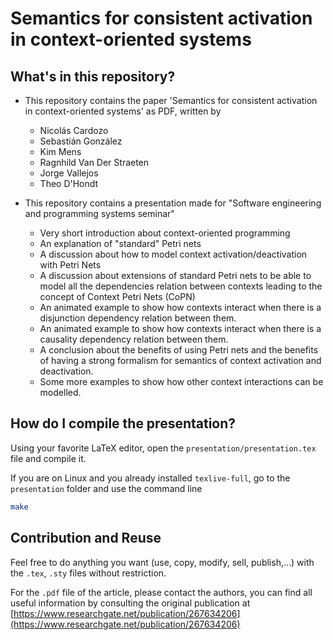 # Semantics for consistent activation in context-oriented systems

## What's in this repository?

- This repository contains the paper 'Semantics for consistent activation in context-oriented systems' as PDF, written by
    - Nicolás Cardozo
    - Sebastián González
    - Kim Mens
    - Ragnhild Van Der Straeten
    - Jorge Vallejos
    - Theo D'Hondt


- This repository contains a presentation made for "Software engineering and programming systems seminar"
    - Very short introduction about context-oriented programming
    - An explanation of "standard" Petri nets
    - A discussion about how to model context activation/deactivation with Petri Nets
    - A discussion about extensions of standard Petri nets to be able to model all the dependencies relation between contexts leading to the concept of Context Petri Nets (CoPN)
    - An animated example to show how contexts interact when there is a disjunction dependency relation between them.
    - An animated example to show how contexts interact when there is a causality dependency relation between them.
    - A conclusion about the benefits of using Petri nets and the benefits of having a strong formalism for semantics of context activation and deactivation.
    - Some more examples to show how other context interactions can be modelled.

## How do I compile the presentation?

Using your favorite LaTeX editor, open the `presentation/presentation.tex` file
and compile it.

If you are on Linux and you already installed `texlive-full`, go to the `presentation` folder and use the command line
```bash
make
```
## Contribution and Reuse

Feel free to do anything you want (use, copy, modify, sell, publish,...) with the `.tex`, `.sty` files without restriction.

For the `.pdf` file of the article, please contact the authors, you can find
all useful information by consulting the original publication at [https://www.researchgate.net/publication/267634206](https://www.researchgate.net/publication/267634206)
